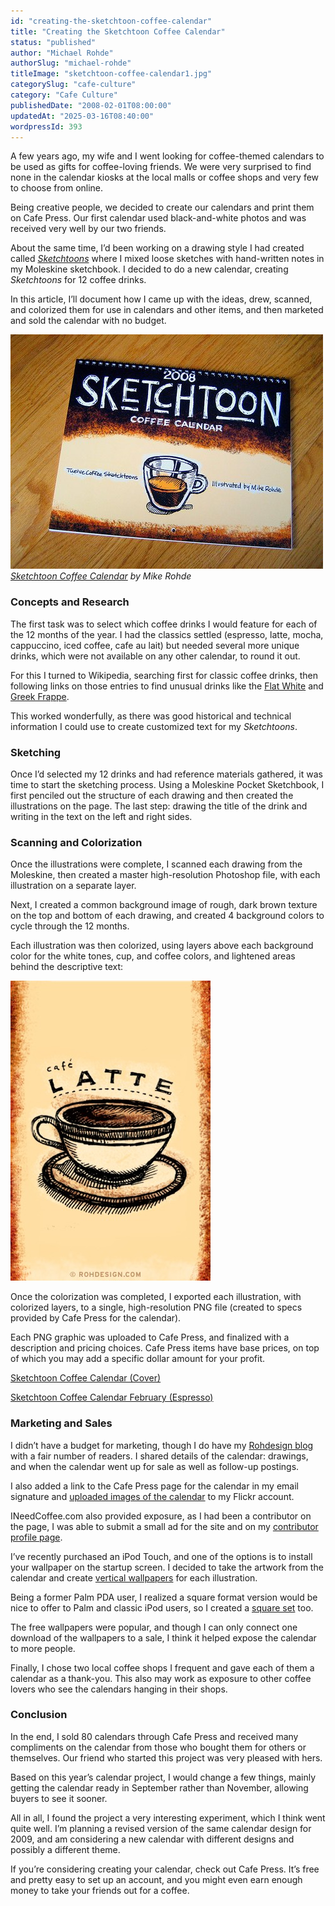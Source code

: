 ```yaml
---
id: "creating-the-sketchtoon-coffee-calendar"
title: "Creating the Sketchtoon Coffee Calendar"
status: "published"
author: "Michael Rohde"
authorSlug: "michael-rohde"
titleImage: "sketchtoon-coffee-calendar1.jpg"
categorySlug: "cafe-culture"
category: "Cafe Culture"
publishedDate: "2008-02-01T08:00:00"
updatedAt: "2025-03-16T08:40:00"
wordpressId: 393
---
```


A few years ago, my wife and I went looking for coffee-themed calendars to be used as gifts for coffee-loving friends. We were very surprised to find none in the calendar kiosks at the local malls or coffee shops and very few to choose from online.

Being creative people, we decided to create our calendars and print them on Cafe Press. Our first calendar used black-and-white photos and was received very well by our two friends.

About the same time, I’d been working on a drawing style I had created called [*Sketchtoons*](http://www.flickr.com/photos/rohdesign/sets/737758/) where I mixed loose sketches with hand-written notes in my Moleskine sketchbook. I decided to do a new calendar, creating *Sketchtoons* for 12 coffee drinks.

In this article, I’ll document how I came up with the ideas, drew, scanned, and colorized them for use in calendars and other items, and then marketed and sold the calendar with no budget.

![sketchtoon coffee calendar](sketchtoon-coffee-calendar1.jpg)  
*[Sketchtoon Coffee Calendar](http://www.flickr.com/photos/rohdesign/2111160077/in/set-72157600161864325/) by Mike Rohde*

### Concepts and Research

The first task was to select which coffee drinks I would feature for each of the 12 months of the year. I had the classics settled (espresso, latte, mocha, cappuccino, iced coffee, cafe au lait) but needed several more unique drinks, which were not available on any other calendar, to round it out.

For this I turned to Wikipedia, searching first for classic coffee drinks, then following links on those entries to find unusual drinks like the [Flat White](https://en.wikipedia.org/wiki/Flat_white) and [Greek Frappe](https://en.wikipedia.org/wiki/Frapp%C3%A9_coffee).

This worked wonderfully, as there was good historical and technical information I could use to create customized text for my *Sketchtoons*.

### Sketching

Once I’d selected my 12 drinks and had reference materials gathered, it was time to start the sketching process. Using a Moleskine Pocket Sketchbook, I first penciled out the structure of each drawing and then created the illustrations on the page. The last step: drawing the title of the drink and writing in the text on the left and right sides.

### Scanning and Colorization

Once the illustrations were complete, I scanned each drawing from the Moleskine, then created a master high-resolution Photoshop file, with each illustration on a separate layer.

Next, I created a common background image of rough, dark brown texture on the top and bottom of each drawing, and created 4 background colors to cycle through the 12 months.

Each illustration was then colorized, using layers above each background color for the white tones, cup, and coffee colors, and lightened areas behind the descriptive text:

![latte - sketch - rohde](latte.jpg)

Once the colorization was completed, I exported each illustration, with colorized layers, to a single, high-resolution PNG file (created to specs provided by Cafe Press for the calendar).

Each PNG graphic was uploaded to Cafe Press, and finalized with a description and pricing choices. Cafe Press items have base prices, on top of which you may add a specific dollar amount for your profit.

[Sketchtoon Coffee Calendar (Cover)](http://www.flickr.com/photos/rohdesign/2111160077/)

[Sketchtoon Coffee Calendar February (Espresso)](http://www.flickr.com/photos/rohdesign/2111161013/)

### Marketing and Sales

I didn’t have a budget for marketing, though I do have my [Rohdesign blog](https://rohdesign.com/) with a fair number of readers. I shared details of the calendar: drawings, and when the calendar went up for sale as well as follow-up postings.

I also added a link to the Cafe Press page for the calendar in my email signature and [uploaded images of the calendar](http://www.flickr.com/photos/rohdesign/sets/72157600161864325/) to my Flickr account.

INeedCoffee.com also provided exposure, as I had been a contributor on the page, I was able to submit a small ad for the site and on my [contributor profile page](http://ineedcoffee.com/by/michael-rohde/).

I’ve recently purchased an iPod Touch, and one of the options is to install your wallpaper on the startup screen. I decided to take the artwork from the calendar and create [vertical wallpapers](http://www.flickr.com/photos/rohdesign/sets/72157603305471752/) for each illustration.

Being a former Palm PDA user, I realized a square format version would be nice to offer to Palm and classic iPod users, so I created a [square set](http://www.flickr.com/photos/rohdesign/sets/72157603340996811/) too.

The free wallpapers were popular, and though I can only connect one download of the wallpapers to a sale, I think it helped expose the calendar to more people.

Finally, I chose two local coffee shops I frequent and gave each of them a calendar as a thank-you. This also may work as exposure to other coffee lovers who see the calendars hanging in their shops.

### Conclusion

In the end, I sold 80 calendars through Cafe Press and received many compliments on the calendar from those who bought them for others or themselves. Our friend who started this project was very pleased with hers.

Based on this year’s calendar project, I would change a few things, mainly getting the calendar ready in September rather than November, allowing buyers to see it sooner.

All in all, I found the project a very interesting experiment, which I think went quite well. I’m planning a revised version of the same calendar design for 2009, and am considering a new calendar with different designs and possibly a different theme.

If you’re considering creating your calendar, check out Cafe Press. It’s free and pretty easy to set up an account, and you might even earn enough money to take your friends out for a coffee.